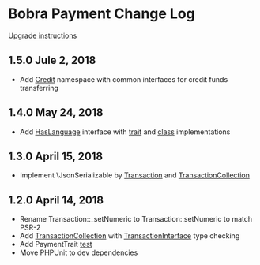 Bobra Payment Change Log
==========================
[Upgrade instructions](./UPGRADE.md)

1.5.0 Jule 2, 2018
------------------
- Add [Credit](./src/Credit) namespace with common interfaces for credit funds transferring

1.4.0 May 24, 2018
------------------
- Add [HasLanguage](./src/HasLanguage.php) interface with 
[trait](./src/LanguageTrait.php) and [class](./src/LanguageTransaction.php) implementations

1.3.0 April 15, 2018
--------------------
- Implement \JsonSerializable by [Transaction](./src/Transaction.php)
and [TransactionCollection](./src/TransactionCollection.php)

1.2.0 April 14, 2018
--------------------

- Rename Transaction::_setNumeric to Transaction::setNumeric to match PSR-2
- Add [TransactionCollection](./src/TransactionCollection.php) with
[TransactionInterface](./src/TransactionInterface.php) type checking
- Add PaymentTrait [test](./tests/PaymentTraitTest.php)
- Move PHPUnit to dev dependencies
